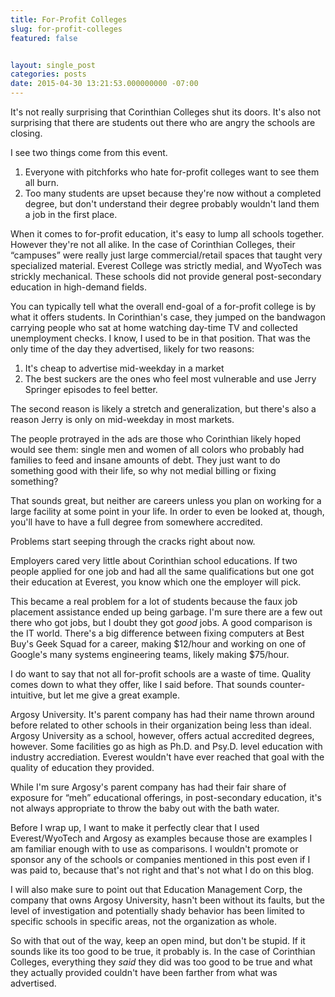 ```yaml
---
title: For-Profit Colleges
slug: for-profit-colleges
featured: false


layout: single_post
categories: posts
date: 2015-04-30 13:21:53.000000000 -07:00
---
```


It's not really surprising that Corinthian Colleges shut its doors. It's also not surprising that there are students out there who are angry the schools are closing.

I see two things come from this event.

1. Everyone with pitchforks who hate for-profit colleges want to see them all burn.
2. Too many students are upset because they're now without a completed degree, but don't understand their degree probably wouldn't land them a job in the first place.

When it comes to for-profit education, it's easy to lump all schools together. However they're not all alike. In the case of Corinthian Colleges, their “campuses” were really just large commercial/retail spaces that taught very specialized material. Everest College was strictly medial, and WyoTech was strickly mechanical. These schools did not provide general post-secondary education in high-demand fields.

You can typically tell what the overall end-goal of a for-profit college is by what it offers students. In Corinthian's case, they jumped on the bandwagon carrying people who sat at home watching day-time TV and collected unemployment checks. I know, I used to be in that position. That was the only time of the day they advertised, likely for two reasons:

1. It's cheap to advertise mid-weekday in a market
2. The best suckers are the ones who feel most vulnerable and use Jerry Springer episodes to feel better.

The second reason is likely a stretch and generalization, but there's also a reason Jerry is only on mid-weekday in most markets.

The people protrayed in the ads are those who Corinthian likely hoped would see them: single men and women of all colors who probably had families to feed and insane amounts of debt. They just want to do something good with their life, so why not medial billing or fixing something?

That sounds great, but neither are careers unless you plan on working for a large facility at some point in your life. In order to even be looked at, though, you'll have to have a full degree from somewhere accredited.

Problems start seeping through the cracks right about now.

Employers cared very little about Corinthian school educations. If two people applied for one job and had all the same qualifications but one got their education at Everest, you know which one the employer will pick.

This became a real problem for a lot of students because the faux job placement assistance ended up being garbage. I'm sure there are a few out there who got jobs, but I doubt they got _good_ jobs. A good comparison is the IT world. There's a big difference between fixing computers at Best Buy's Geek Squad for a career, making $12/hour and working on one of Google's many systems engineering teams, likely making $75/hour.

I do want to say that not all for-profit schools are a waste of time. Quality comes down to what they offer, like I said before. That sounds counter-intuitive, but let me give a great example.

Argosy University. It's parent company has had their name thrown around before related to other schools in their organization being less than ideal. Argosy University as a school, however, offers actual accredited degrees, however. Some facilities go as high as Ph.D. and Psy.D. level education with industry accrediation. Everest wouldn't have ever reached that goal with the quality of education they provided.

While I'm sure Argosy's parent company has had their fair share of exposure for “meh” educational offerings, in post-secondary education, it's not always appropriate to throw the baby out with the bath water.

Before I wrap up, I want to make it perfectly clear that I used Everest/WyoTech and Argosy as examples because those are examples I am familiar enough with to use as comparisons. I wouldn't promote or sponsor any of the schools or companies mentioned in this post even if I was paid to, because that's not right and that's not what I do on this blog.

I will also make sure to point out that Education Management Corp, the company that owns Argosy University, hasn't been without its faults, but the level of investigation and potentially shady behavior has been limited to specific schools in specific areas, not the organization as whole.

So with that out of the way, keep an open mind, but don't be stupid. If it sounds like its too good to be true, it probably is. In the case of Corinthian Colleges, everything they _said_ they did was too good to be true and what they actually provided couldn't have been farther from what was advertised.

